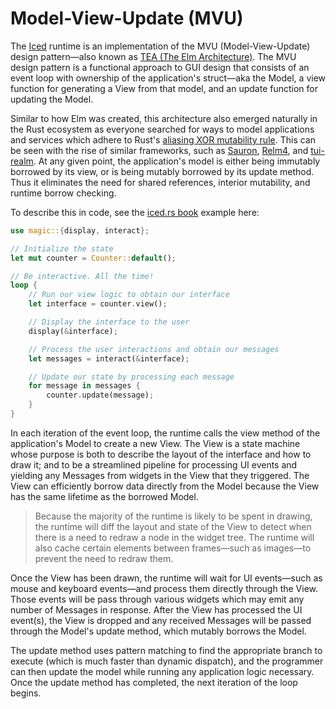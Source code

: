 # Model-View-Update (MVU)

The [Iced][iced] runtime is an implementation of the MVU (Model-View-Update) design pattern—also known as [TEA (The Elm Architecture)][tea]. The MVU design pattern is a functional approach to GUI design that consists of an event loop with ownership of the application's struct—aka the Model, a view function for generating a View from that model, and an update function for updating the Model.

Similar to how Elm was created, this architecture also emerged naturally in the Rust ecosystem as everyone searched for ways to model applications and services which adhere to Rust's [aliasing XOR mutability rule][aliasing-xor-mutability]. This can be seen with the rise of similar frameworks, such as [Sauron][sauron], [Relm4][relm4], and [tui-realm][tuirealm]. At any given point, the application's model is either being immutably borrowed by its view, or is being mutably borrowed by its update method. Thus it eliminates the need for shared references, interior mutability, and runtime borrow checking.

To describe this in code, see the [iced.rs book][iced-rs-book] example here:

```rs
use magic::{display, interact};

// Initialize the state
let mut counter = Counter::default();

// Be interactive. All the time! 
loop {
    // Run our view logic to obtain our interface
    let interface = counter.view();

    // Display the interface to the user
    display(&interface);

    // Process the user interactions and obtain our messages
    let messages = interact(&interface);

    // Update our state by processing each message
    for message in messages {
        counter.update(message);
    }
}
```

In each iteration of the event loop, the runtime calls the view method of the application's Model to create a new View. The View is a state machine whose purpose is both to describe the layout of the interface and how to draw it; and to be a streamlined pipeline for processing UI events and yielding any Messages from widgets in the View that they triggered. The View can efficiently borrow data directly from the Model because the View has the same lifetime as the borrowed Model.

> Because the majority of the runtime is likely to be spent in drawing, the runtime will diff the layout and state of the View to detect when there is a need to redraw a node in the widget tree. The runtime will also cache certain elements between frames—such as images—to prevent the need to redraw them.

Once the View has been drawn, the runtime will wait for UI events—such as mouse and keyboard events—and process them directly through the View. Those events will be pass through various widgets which may emit any number of Messages in response. After the View has processed the UI event(s), the View is dropped and any received Messages will be passed through the Model's update method, which mutably borrows the Model.

The update method uses pattern matching to find the appropriate branch to execute (which is much faster than dynamic dispatch), and the programmer can then update the model while running any application logic necessary. Once the update method has completed, the next iteration of the loop begins.

[aliasing-xor-mutability]: https://cmpt-479-982.github.io/week1/safety_features_of_rust.html#the-borrow-checker-and-the-aliasing-xor-mutability-principle
[iced]: https://iced.rs/
[iced-rs-book]: https://book.iced.rs/the-runtime.html#looping-around
[pop-os]: https://system76.com/pop
[relm4]: https://crates.io/crates/relm4
[sauron]: https://crates.io/crates/sauron
[system76]: https://system76.com/
[tea]: https://guide.elm-lang.org/architecture/
[tuirealm]: https://crates.io/crates/tuirealm
